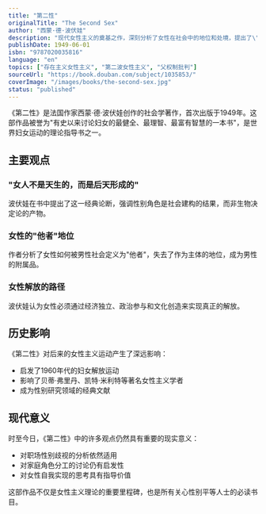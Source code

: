 ```yaml
---
title: "第二性"
originalTitle: "The Second Sex"
author: "西蒙·德·波伏娃"
description: "现代女性主义的奠基之作，深刻分析了女性在社会中的地位和处境，提出了\"女人不是天生的，而是后天形成的\"这一著名观点。"
publishDate: 1949-06-01
isbn: "9787020035816"
language: "en"
topics: ["存在主义女性主义", "第二波女性主义", "父权制批判"]
sourceUrl: "https://book.douban.com/subject/1035853/"
coverImage: "/images/books/the-second-sex.jpg"
status: "published"
---
```


《第二性》是法国作家西蒙·德·波伏娃创作的社会学著作，首次出版于1949年。这部作品被誉为"有史以来讨论妇女的最健全、最理智、最富有智慧的一本书"，是世界妇女运动的理论指导书之一。

## 主要观点

### "女人不是天生的，而是后天形成的"
波伏娃在书中提出了这一经典论断，强调性别角色是社会建构的结果，而非生物决定论的产物。

### 女性的"他者"地位
作者分析了女性如何被男性社会定义为"他者"，失去了作为主体的地位，成为男性的附属品。

### 女性解放的路径
波伏娃认为女性必须通过经济独立、政治参与和文化创造来实现真正的解放。

## 历史影响

《第二性》对后来的女性主义运动产生了深远影响：

- 启发了1960年代的妇女解放运动
- 影响了贝蒂·弗里丹、凯特·米利特等著名女性主义学者
- 成为性别研究领域的经典文献

## 现代意义

时至今日，《第二性》中的许多观点仍然具有重要的现实意义：

- 对职场性别歧视的分析依然适用
- 对家庭角色分工的讨论仍有启发性
- 对女性自我实现的思考具有指导价值

这部作品不仅是女性主义理论的重要里程碑，也是所有关心性别平等人士的必读书目。